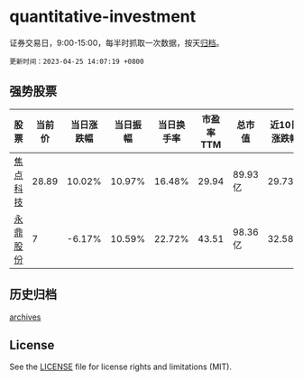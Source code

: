 # quantitative-investment

证券交易日，9:00-15:00，每半时抓取一次数据，按天[归档](archives)。

`更新时间：2023-04-25 14:07:19 +0800`

## 强势股票

|股票|当前价|当日涨跌幅|当日振幅|当日换手率|市盈率TTM|总市值|近10日涨跌幅|
|----|----|----|----|----|----|----|----|
|[焦点科技](https://xueqiu.com/S/SZ002315)|28.89|10.02%|10.97%|16.48%|29.94|89.93亿|29.73%|
|[永鼎股份](https://xueqiu.com/S/SH600105)|7|-6.17%|10.59%|22.72%|43.51|98.36亿|32.58%|

## 历史归档

[archives](archives)

## License

See the [LICENSE](LICENSE) file for license rights and limitations (MIT).